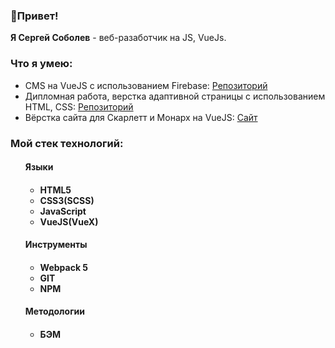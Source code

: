 <h3>👋Привет! </h3> <b> Я Сергей Соболев</b> - веб-разаботчик на JS, VueJs. 
<br>
<h3> Что я умею: </h3>
  <ul> 
    <li> CMS на VueJS с использованием Firebase: <a href="https://github.com/Fuzik762/cmsVue"> Репозиторий </a>
    <li> Дипломная работа, верстка адаптивной страницы с использованием HTML, CSS: <a href="https://github.com/Fuzik762/netology_lessons"> Репозиторий </a>
    <li> Вёрстка сайта для Скарлетт и Монарх на VueJS: <a href="https://websm.io"> Сайт </a>
  </ul>
  
<h3> Мой стек технологий: </h3>
  <ul>
    <h4> Языки <h4>
    <ul>
      <li> HTML5
      <li> CSS3(SCSS)
      <li> JavaScript
      <li> VueJS(VueX)
    </ul>
    <h4> Инструменты <h4>
    <ul>
      <li> Webpack 5
      <li> GIT
      <li> NPM
    </ul>
    <h4> Методологии <h4>
    <ul>
      <li> БЭМ
    </ul>
  </ul>
